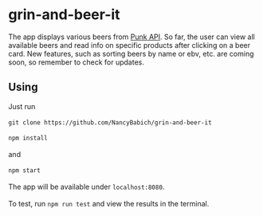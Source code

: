 # grin-and-beer-it
The app displays various beers from [Punk API](https://punkapi.com/). So far, the user can view all available beers and read info on specific products after clicking on a beer card. New features, such as sorting beers by name or ebv, etc. are coming soon, so remember to check for updates.

## Using
Just run</br></br>
`git clone https://github.com/NancyBabich/grin-and-beer-it`</br></br>
`npm install`</br></br>
and</br></br>
`npm start`</br></br>
The app will be available under `localhost:8080`.</br></br>
To test, run `npm run test` and view the results in the terminal.

